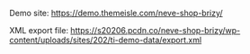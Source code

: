 Demo site: https://demo.themeisle.com/neve-shop-brizy/

XML export file: https://s20206.pcdn.co/neve-shop-brizy/wp-content/uploads/sites/202/ti-demo-data/export.xml

